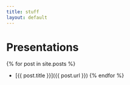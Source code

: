 ```yaml
---
title: stuff
layout: default
---
```


Presentations
=============
{% for post in site.posts %}
* [{{ post.title }}]({{ post.url }})
{% endfor %}
